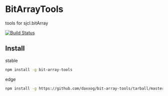 # BitArrayTools

  tools for sjcl.bitArray

  [![Build Status][travis-image]][travis-url]

Install
-------
stable
```bash
npm install -g bit-array-tools
```
edge
```bash
npm install -g https://github.com/daxxog/bit-array-tools/tarball/master
```

[travis-image]: https://img.shields.io/travis/daxxog/bit-array-tools.png?branch=master
[travis-url]: https://travis-ci.org/daxxog/bit-array-tools